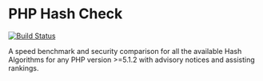PHP Hash Check
==========

[![Build Status](https://travis-ci.org/eustasy/hash-check.svg?branch=master)](https://travis-ci.org/eustasy/hash-check)

A speed benchmark and security comparison for all the available Hash Algorithms for any PHP version >=5.1.2 with advisory notices and assisting rankings.
